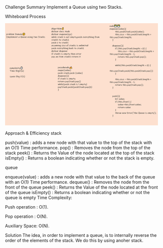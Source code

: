 Challenge Summary
Implement a Queue using two Stacks.

Whiteboard Process

![img](codeChallenge11.png)

Approach & Efficiency
stack

push(value) : adds a new node with that value to the top of the stack with an O(1) Time performance. pop() : Removes the node from the top of the stack peek() : Returns the Value of the node located at the top of the stack isEmpty() : Returns a boolean indicating whether or not the stack is empty.

queue

enqueue(value) : adds a new node with that value to the back of the queue with an O(1) Time performance. dequeue() : Removes the node from the front of the queue peek() : Returns the Value of the node located at the front of the queue isEmpty() : Returns a boolean indicating whether or not the queue is empty Time Complexity:

Push operation : O(1).

Pop operation : O(N).

Auxiliary Space: O(N).

Solution
The idea, in order to implement a queue, is to internally reverse the order of the elements of the stack. We do this by using anoher stack.